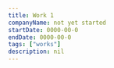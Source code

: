 ```yaml
---
title: Work 1
companyName: not yet started
startDate: 0000-00-0
endDate: 0000-00-0
tags: ["works"]
description: nil
---
```

